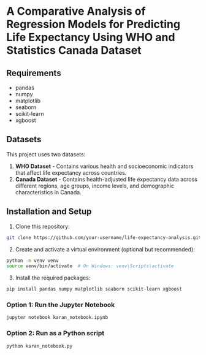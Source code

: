 # A Comparative Analysis of Regression Models for Predicting Life Expectancy Using WHO and Statistics Canada Dataset


## Requirements
- pandas
- numpy
- matplotlib
- seaborn
- scikit-learn
- xgboost

## Datasets
This project uses two datasets:
1. **WHO Dataset** - Contains various health and socioeconomic indicators that affect life expectancy across countries.
2. **Canada Dataset** - Contains health-adjusted life expectancy data across different regions, age groups, income levels, and demographic characteristics in Canada.


## Installation and Setup
1. Clone this repository:
```bash
git clone https://github.com/your-username/life-expectancy-analysis.git
```

2. Create and activate a virtual environment (optional but recommended):
```bash
python -m venv venv
source venv/bin/activate  # On Windows: venv\Scripts\activate
```

3. Install the required packages:
```bash
pip install pandas numpy matplotlib seaborn scikit-learn xgboost
```


### Option 1: Run the Jupyter Notebook
```bash
jupyter notebook karan_notebook.ipynb
```

### Option 2: Run as a Python script
```bash
python karan_notebook.py
```
